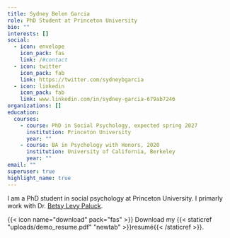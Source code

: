 ```yaml
---
title: Sydney Belen Garcia
role: PhD Student at Princeton University
bio: ""
interests: []
social:
  - icon: envelope
    icon_pack: fas
    link: /#contact
  - icon: twitter
    icon_pack: fab
    link: https://twitter.com/sydneybgarcia
  - icon: linkedin
    icon_pack: fab
    link: www.linkedin.com/in/sydney-garcia-679ab7246
organizations: []
education:
  courses:
    - course: PhD in Social Psychology, expected spring 2027
      institution: Princeton University
      year: ""
    - course: BA in Psychology with Honors, 2020
      institution: University of California, Berkeley
      year: ""
email: ""
superuser: true
highlight_name: true
---
```

I am a PhD student in social psychology at Princeton University. I primarly work with Dr. [Betsy Levy Paluck](http://www.betsylevypaluck.com/).

{{< icon name="download" pack="fas" >}} Download my {{< staticref "uploads/demo_resume.pdf" "newtab" >}}resumé{{< /staticref >}}.